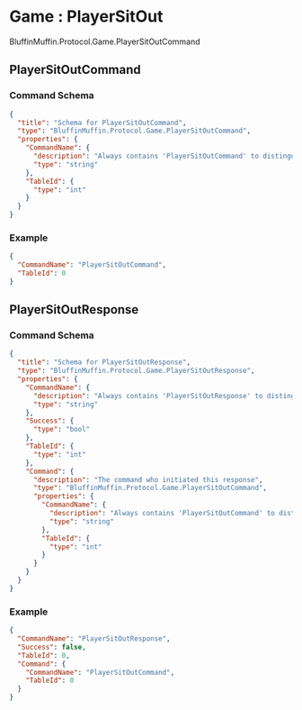 # Game : PlayerSitOut

BluffinMuffin.Protocol.Game.PlayerSitOutCommand

## PlayerSitOutCommand

### Command Schema

```json
{
  "title": "Schema for PlayerSitOutCommand",
  "type": "BluffinMuffin.Protocol.Game.PlayerSitOutCommand",
  "properties": {
    "CommandName": {
      "description": "Always contains 'PlayerSitOutCommand' to distinguish the command from others.",
      "type": "string"
    },
    "TableId": {
      "type": "int"
    }
  }
}
```

### Example

```json
{
  "CommandName": "PlayerSitOutCommand",
  "TableId": 0
}
```

## PlayerSitOutResponse

### Command Schema

```json
{
  "title": "Schema for PlayerSitOutResponse",
  "type": "BluffinMuffin.Protocol.Game.PlayerSitOutResponse",
  "properties": {
    "CommandName": {
      "description": "Always contains 'PlayerSitOutResponse' to distinguish the command from others.",
      "type": "string"
    },
    "Success": {
      "type": "bool"
    },
    "TableId": {
      "type": "int"
    },
    "Command": {
      "description": "The command who initiated this response",
      "type": "BluffinMuffin.Protocol.Game.PlayerSitOutCommand",
      "properties": {
        "CommandName": {
          "description": "Always contains 'PlayerSitOutCommand' to distinguish the command from others.",
          "type": "string"
        },
        "TableId": {
          "type": "int"
        }
      }
    }
  }
}
```

### Example

```json
{
  "CommandName": "PlayerSitOutResponse",
  "Success": false,
  "TableId": 0,
  "Command": {
    "CommandName": "PlayerSitOutCommand",
    "TableId": 0
  }
}
```


